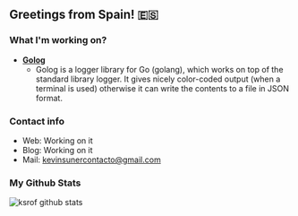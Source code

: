 ## Greetings from Spain! 🇪🇸

### What I'm working on?

- **[Golog](https://github.com/ksrof/golog)**
  - Golog is a logger library for Go (golang), which works on top of the standard library logger. It gives nicely color-coded output (when a terminal is used) otherwise it can write the contents to a file in JSON format.

### Contact info

- Web: Working on it
- Blog: Working on it
- Mail: kevinsunercontacto@gmail.com

### My Github Stats
![ksrof github stats](https://github-readme-stats.vercel.app/api?username=ksrof&count_private=false&hide_title=true)

